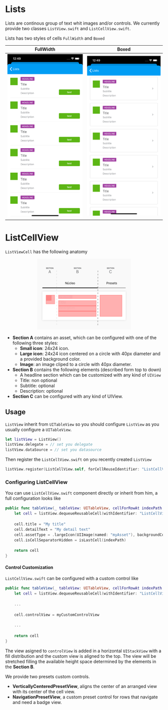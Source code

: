 #  Lists

Lists are continous group of text whit images and/or controls. We currently provide two classes `ListView.swift` and `ListCellView.swift`. 

Lists has two styles of cells `FullWidth` and `Boxed`

| FullWidth   |      Boxed      |
|----------|:-------------:|
| <img src="./docs/images/lists-fullwidth.png" alt="drawing" width="300"/> |  <img src="./docs/images/lists-boxed.png" alt="drawing" width="300"/> |


#  ListCellView

`ListViewCell` has the following anatomy

<p align="center">
  <img width="300" src="./docs/images/row-anatomy.png"/>
</p>

* **Section A** contains an asset, which can be configured with one of the following three styles:
	- **Small icon**: 24x24 icon.
	- **Large icon**: 24x24 icon centered on a circle with 40px diameter and a provided background color.
	- **Image**: an image cliped to a circle with 40px diameter.
* **Section B** contains the following elements (described form top to down)
	* A headline section which can be customized with any kind of `UIView`
	* Title: non optional
	* Subtitle: optional
	* Description: optional
* **Section C** can be configured with any kind of UIView.

## Usage

`ListView` inherit from `UITableView` so you should configure `ListView` as you usually configure a `UITableView`.

```swift
let listView = ListView()
listView.delegate = // set you delegate
listView.dataSource = // set you datasource
```

Then register the `ListCellView.swift` on you recently created `ListView`

```swift
listView.register(ListCellView.self, forCellReuseIdentifier: "ListCellView")
```

### Configuring ListCellView

You can use `ListCellView.swift` component directly or inherit from him, a full configuration looks like

```swift
public func tableView(_ tableView: UITableView, cellForRowAt indexPath: IndexPath) -> UITableViewCell {
	let cell = listView.dequeueReusableCell(withIdentifier: "ListCellView", for: indexPath) as! ListCellView

	cell.title = "My title"
	cell.detailText = "My detail text"
	cell.assetType = .largeIcon(UIImage(named: "myAsset"), backgroundColor: .iconDisabled)
	cell.isCellSeparatorHidden = isLastCell(indexPath)
	
	return cell
}
```

#### Control Customization

`ListCellView.swift` can be configured with a custom control like 

```swift
public func tableView(_ tableView: UITableView, cellForRowAt indexPath: IndexPath) -> UITableViewCell {
	let cell = listView.dequeueReusableCell(withIdentifier: "ListCellView", for: indexPath) as! ListCellView

	...
	
	cell.controlView = myCustomControlView
	
	...
	
	return cell
}
```

The view asigned to `controlView` is added in a horizontal `UIStackView` with a fill distribution and the custom view is aligned to the top. The view will be stretched filling the available height space determined by the elements in the **Section B**.

We provide two presets custom controls.

* **VerticallyCenteredPresetView**, aligns the center of an arranged view with its center of the cell view.
* **NavigationPresetView**, a custom preset control for rows that navigate and need a badge view.


